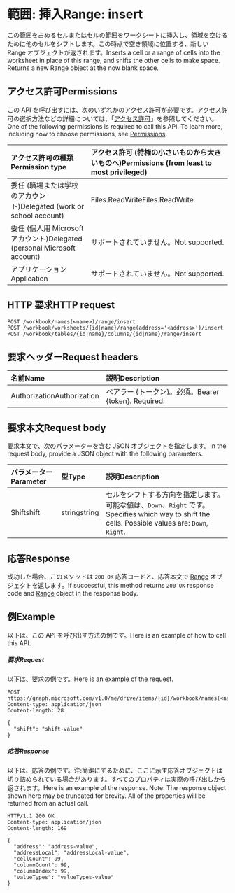 # <a name="range-insert"></a><span data-ttu-id="1337a-101">範囲: 挿入</span><span class="sxs-lookup"><span data-stu-id="1337a-101">Range: insert</span></span>

<span data-ttu-id="1337a-p101">この範囲を占めるセルまたはセルの範囲をワークシートに挿入し、領域を空けるために他のセルをシフトします。この時点で空き領域に位置する、新しい Range オブジェクトが返されます。</span><span class="sxs-lookup"><span data-stu-id="1337a-p101">Inserts a cell or a range of cells into the worksheet in place of this range, and shifts the other cells to make space. Returns a new Range object at the now blank space.</span></span>
## <a name="permissions"></a><span data-ttu-id="1337a-104">アクセス許可</span><span class="sxs-lookup"><span data-stu-id="1337a-104">Permissions</span></span>
<span data-ttu-id="1337a-p102">この API を呼び出すには、次のいずれかのアクセス許可が必要です。アクセス許可の選択方法などの詳細については、「[アクセス許可](../../../concepts/permissions_reference.md)」を参照してください。</span><span class="sxs-lookup"><span data-stu-id="1337a-p102">One of the following permissions is required to call this API. To learn more, including how to choose permissions, see [Permissions](../../../concepts/permissions_reference.md).</span></span>

|<span data-ttu-id="1337a-107">アクセス許可の種類</span><span class="sxs-lookup"><span data-stu-id="1337a-107">Permission type</span></span>      | <span data-ttu-id="1337a-108">アクセス許可 (特権の小さいものから大きいものへ)</span><span class="sxs-lookup"><span data-stu-id="1337a-108">Permissions (from least to most privileged)</span></span>              |
|:--------------------|:---------------------------------------------------------|
|<span data-ttu-id="1337a-109">委任 (職場または学校のアカウント)</span><span class="sxs-lookup"><span data-stu-id="1337a-109">Delegated (work or school account)</span></span> | <span data-ttu-id="1337a-110">Files.ReadWrite</span><span class="sxs-lookup"><span data-stu-id="1337a-110">Files.ReadWrite</span></span>    |
|<span data-ttu-id="1337a-111">委任 (個人用 Microsoft アカウント)</span><span class="sxs-lookup"><span data-stu-id="1337a-111">Delegated (personal Microsoft account)</span></span> | <span data-ttu-id="1337a-112">サポートされていません。</span><span class="sxs-lookup"><span data-stu-id="1337a-112">Not supported.</span></span>    |
|<span data-ttu-id="1337a-113">アプリケーション</span><span class="sxs-lookup"><span data-stu-id="1337a-113">Application</span></span> | <span data-ttu-id="1337a-114">サポートされていません。</span><span class="sxs-lookup"><span data-stu-id="1337a-114">Not supported.</span></span> |

## <a name="http-request"></a><span data-ttu-id="1337a-115">HTTP 要求</span><span class="sxs-lookup"><span data-stu-id="1337a-115">HTTP request</span></span>
<!-- { "blockType": "ignored" } -->
```http
POST /workbook/names(<name>)/range/insert
POST /workbook/worksheets/{id|name}/range(address='<address>')/insert
POST /workbook/tables/{id|name}/columns/{id|name}/range/insert

```
## <a name="request-headers"></a><span data-ttu-id="1337a-116">要求ヘッダー</span><span class="sxs-lookup"><span data-stu-id="1337a-116">Request headers</span></span>
| <span data-ttu-id="1337a-117">名前</span><span class="sxs-lookup"><span data-stu-id="1337a-117">Name</span></span>       | <span data-ttu-id="1337a-118">説明</span><span class="sxs-lookup"><span data-stu-id="1337a-118">Description</span></span>|
|:---------------|:----------|
| <span data-ttu-id="1337a-119">Authorization</span><span class="sxs-lookup"><span data-stu-id="1337a-119">Authorization</span></span>  | <span data-ttu-id="1337a-p103">ベアラー {トークン}。必須。</span><span class="sxs-lookup"><span data-stu-id="1337a-p103">Bearer {token}. Required.</span></span> |

## <a name="request-body"></a><span data-ttu-id="1337a-122">要求本文</span><span class="sxs-lookup"><span data-stu-id="1337a-122">Request body</span></span>
<span data-ttu-id="1337a-123">要求本文で、次のパラメーターを含む JSON オブジェクトを指定します。</span><span class="sxs-lookup"><span data-stu-id="1337a-123">In the request body, provide a JSON object with the following parameters.</span></span>

| <span data-ttu-id="1337a-124">パラメーター</span><span class="sxs-lookup"><span data-stu-id="1337a-124">Parameter</span></span>    | <span data-ttu-id="1337a-125">型</span><span class="sxs-lookup"><span data-stu-id="1337a-125">Type</span></span>   |<span data-ttu-id="1337a-126">説明</span><span class="sxs-lookup"><span data-stu-id="1337a-126">Description</span></span>|
|:---------------|:--------|:----------|
|<span data-ttu-id="1337a-127"><legacyBold>Shift</legacyBold></span><span class="sxs-lookup"><span data-stu-id="1337a-127">shift</span></span>|<span data-ttu-id="1337a-128">string</span><span class="sxs-lookup"><span data-stu-id="1337a-128">string</span></span>|<span data-ttu-id="1337a-p104">セルをシフトする方向を指定します。可能な値は、`Down`、`Right` です。</span><span class="sxs-lookup"><span data-stu-id="1337a-p104">Specifies which way to shift the cells.  Possible values are: `Down`, `Right`.</span></span>|

## <a name="response"></a><span data-ttu-id="1337a-131">応答</span><span class="sxs-lookup"><span data-stu-id="1337a-131">Response</span></span>

<span data-ttu-id="1337a-132">成功した場合、このメソッドは `200 OK` 応答コードと、応答本文で [Range](../resources/range.md) オブジェクトを返します。</span><span class="sxs-lookup"><span data-stu-id="1337a-132">If successful, this method returns `200 OK` response code and [Range](../resources/range.md) object in the response body.</span></span>

## <a name="example"></a><span data-ttu-id="1337a-133">例</span><span class="sxs-lookup"><span data-stu-id="1337a-133">Example</span></span>
<span data-ttu-id="1337a-134">以下は、この API を呼び出す方法の例です。</span><span class="sxs-lookup"><span data-stu-id="1337a-134">Here is an example of how to call this API.</span></span>
##### <a name="request"></a><span data-ttu-id="1337a-135">要求</span><span class="sxs-lookup"><span data-stu-id="1337a-135">Request</span></span>
<span data-ttu-id="1337a-136">以下は、要求の例です。</span><span class="sxs-lookup"><span data-stu-id="1337a-136">Here is an example of the request.</span></span>
<!-- {
  "blockType": "request",
  "name": "range_insert"
}-->
```http
POST https://graph.microsoft.com/v1.0/me/drive/items/{id}/workbook/names(<name>)/range/insert
Content-type: application/json
Content-length: 28

{
  "shift": "shift-value"
}
```

##### <a name="response"></a><span data-ttu-id="1337a-137">応答</span><span class="sxs-lookup"><span data-stu-id="1337a-137">Response</span></span>
<span data-ttu-id="1337a-p105">以下は、応答の例です。注:簡潔にするために、ここに示す応答オブジェクトは切り詰められている場合があります。すべてのプロパティは実際の呼び出しから返されます。</span><span class="sxs-lookup"><span data-stu-id="1337a-p105">Here is an example of the response. Note: The response object shown here may be truncated for brevity. All of the properties will be returned from an actual call.</span></span>
<!-- {
  "blockType": "response",
  "truncated": true,
  "@odata.type": "microsoft.graph.range"
} -->
```http
HTTP/1.1 200 OK
Content-type: application/json
Content-length: 169

{
  "address": "address-value",
  "addressLocal": "addressLocal-value",
  "cellCount": 99,
  "columnCount": 99,
  "columnIndex": 99,
  "valueTypes": "valueTypes-value"
}
```

<!-- uuid: 8fcb5dbc-d5aa-4681-8e31-b001d5168d79
2015-10-25 14:57:30 UTC -->
<!-- {
  "type": "#page.annotation",
  "description": "Range: insert",
  "keywords": "",
  "section": "documentation",
  "tocPath": ""
}-->